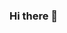 ### Hi there 👋

<!--
**SSH1103/SSH1103** is a ✨ _special_ ✨ repository because its `README.md` (this file) appears on your GitHub profile.

Here are some ideas to get you started:

- 🔭 I’m currently working on coding.
- 🌱 I’m currently learning fundamentals for Programming.
- 👯 I’m looking to collaborate on team project.
- 🤔 I’m looking for help with my assignments.
- 💬 Ask me about ...
      1. I am a man.
      2. I am 20 years old.
      3. I am a 22nd year student majoring in artificial intelligence at Gachon University.
- 📫 How to reach me: ssh1103ssh@naver.com
- 😄 Pronouns: I don't knnow....
- ⚡ Fun fact: I graduated from an all-boys high school in Suwon.
-->
